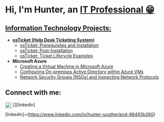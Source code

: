 <h1>Hi, I'm Hunter, an <a href="https://www.linkedin.com/in/hunter-southerland-96493b260/"> IT Professional 😁</h1>

<h2>Information Technology Projects:</h2>

- <b>osTicket (Help Desk Ticketing System)</b>
  - [osTicket: Prerequisites and Installation](https://github.com/hsoutherland/osticket-prereqs)
  - [osTicket: Post-Installation](https://github.com/hsoutherland/post-install-config)
  - [osTicket: Ticket Lifecycle Examples](https://github.com/hsoutherland/ticket-lifecycle)
- <b>Microsoft Azure</b>
  - [Creating a Virtual Machine in Microsoft Azure](https://github.com/hsoutherland/azure-vm)
  - [Configuring On-premises Active Directory within Azure VMs](https://github.com/hsoutherland/configure-ad)
  - [Network Security Groups (NSGs) and Inspecting Network Protocols](https://github.com/hsoutherland/azure-network-protocols)
 
<h2>Connect with me:</h2>

[<img align="left" alt="Hunter | LinkedIn" width="22px" src="https://cdn.jsdelivr.net/npm/simple-icons@v3/icons/linkedin.svg" />][linkedin]

[linkedin]=(https://www.linkedin.com/in/hunter-southerland-96493b260)
